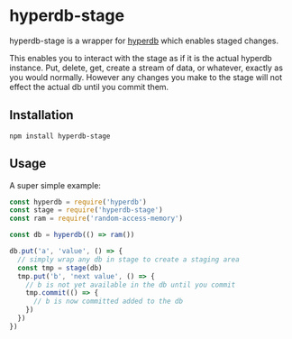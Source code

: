 # hyperdb-stage

hyperdb-stage is a wrapper for [hyperdb](https://github.com/mafintosh/hyperdb) which enables staged changes.

This enables you to interact with the stage as if it is the actual hyperdb instance. Put, delete, get, create a stream of data, or whatever, exactly as you would normally. However any changes you make to the stage will not effect the actual db until you commit them.

## Installation

```
npm install hyperdb-stage
```


## Usage

A super simple example:

```js
const hyperdb = require('hyperdb')
const stage = require('hyperdb-stage')
const ram = require('random-access-memory')

const db = hyperdb(() => ram())

db.put('a', 'value', () => {
  // simply wrap any db in stage to create a staging area
  const tmp = stage(db)
  tmp.put('b', 'next value', () => {
    // b is not yet available in the db until you commit
    tmp.commit(() => {
      // b is now committed added to the db
    })
  })
})
```
